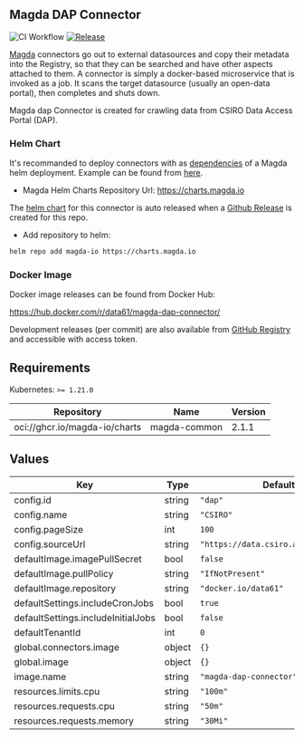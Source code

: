 ## Magda DAP Connector

![CI Workflow](https://github.com/magda-io/magda-dap-connector/workflows/Main%20CI%20Workflow/badge.svg?branch=master) [![Release](https://img.shields.io/github/release/magda-io/magda-dap-connector.svg)](https://github.com/magda-io/magda-dap-connector/releases)

[Magda](https://github.com/magda-io/magda) connectors go out to external datasources and copy their metadata into the Registry, so that they can be searched and have other aspects attached to them. A connector is simply a docker-based microservice that is invoked as a job. It scans the target datasource (usually an open-data portal), then completes and shuts down.

Magda dap Connector is created for crawling data from CSIRO Data Access Portal (DAP).

### Helm Chart

It's recommanded to deploy connectors with as [dependencies](https://helm.sh/docs/topics/chart_best_practices/dependencies/) of a Magda helm deployment. Example can be found from [here](https://github.com/magda-io/magda-config).

-   Magda Helm Charts Repository Url: https://charts.magda.io

The [helm chart](https://helm.sh/docs/topics/charts/) for this connector is auto released when a [Github Release](https://help.github.com/en/github/administering-a-repository/creating-releases) is created for this repo.

-   Add repository to helm:

```bash
helm repo add magda-io https://charts.magda.io
```

### Docker Image

Docker image releases can be found from Docker Hub:

https://hub.docker.com/r/data61/magda-dap-connector/

Development releases (per commit) are also available from [GitHub Registry](https://github.com/magda-io/magda-dap-connector/packages) and accessible with access token.

## Requirements

Kubernetes: `>= 1.21.0`

| Repository | Name | Version |
|------------|------|---------|
| oci://ghcr.io/magda-io/charts | magda-common | 2.1.1 |

## Values

| Key | Type | Default | Description |
|-----|------|---------|-------------|
| config.id | string | `"dap"` |  |
| config.name | string | `"CSIRO"` |  |
| config.pageSize | int | `100` |  |
| config.sourceUrl | string | `"https://data.csiro.au/dap/ws/v2/"` |  |
| defaultImage.imagePullSecret | bool | `false` |  |
| defaultImage.pullPolicy | string | `"IfNotPresent"` |  |
| defaultImage.repository | string | `"docker.io/data61"` |  |
| defaultSettings.includeCronJobs | bool | `true` |  |
| defaultSettings.includeInitialJobs | bool | `false` |  |
| defaultTenantId | int | `0` |  |
| global.connectors.image | object | `{}` |  |
| global.image | object | `{}` |  |
| image.name | string | `"magda-dap-connector"` |  |
| resources.limits.cpu | string | `"100m"` |  |
| resources.requests.cpu | string | `"50m"` |  |
| resources.requests.memory | string | `"30Mi"` |  |